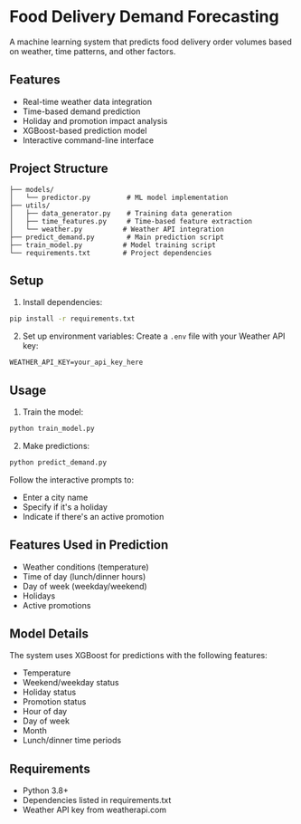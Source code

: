 # Food Delivery Demand Forecasting

A machine learning system that predicts food delivery order volumes based on weather, time patterns, and other factors.

## Features

- Real-time weather data integration
- Time-based demand prediction
- Holiday and promotion impact analysis
- XGBoost-based prediction model
- Interactive command-line interface

## Project Structure

```
├── models/
│   └── predictor.py         # ML model implementation
├── utils/
│   ├── data_generator.py    # Training data generation
│   ├── time_features.py     # Time-based feature extraction
│   └── weather.py          # Weather API integration
├── predict_demand.py        # Main prediction script
├── train_model.py          # Model training script
└── requirements.txt        # Project dependencies
```

## Setup

1. Install dependencies:
```bash
pip install -r requirements.txt
```

2. Set up environment variables:
Create a `.env` file with your Weather API key:
```
WEATHER_API_KEY=your_api_key_here
```

## Usage

1. Train the model:
```bash
python train_model.py
```

2. Make predictions:
```bash
python predict_demand.py
```

Follow the interactive prompts to:
- Enter a city name
- Specify if it's a holiday
- Indicate if there's an active promotion

## Features Used in Prediction

- Weather conditions (temperature)
- Time of day (lunch/dinner hours)
- Day of week (weekday/weekend)
- Holidays
- Active promotions

## Model Details

The system uses XGBoost for predictions with the following features:
- Temperature
- Weekend/weekday status
- Holiday status
- Promotion status
- Hour of day
- Day of week
- Month
- Lunch/dinner time periods

## Requirements

- Python 3.8+
- Dependencies listed in requirements.txt
- Weather API key from weatherapi.com
